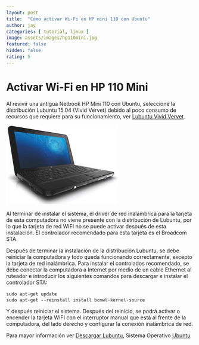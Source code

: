 ```yaml
---
layout: post
title:  "Cómo activar Wi-Fi en HP mini 110 con Ubuntu"
author: jay
categories: [ tutorial, linux ]
image: assets/images/hp110mini.jpg
featured: false
hidden: false
rating: 5
---
```


# Activar Wi-Fi en HP 110 Mini

Al revivir una antigua Netbook HP Mini 110 con Ubuntu, seleccioné la distribución Lubuntu 15.04 (Vivid Vervet) debido al poco consumo de recursos que requiere para su funcionamiento, ver [Lubuntu Vivid Vervet](http://lubuntu.net/blog/lubuntu-1504-vivid-vervet-released).

![hp110](../assets/images/hp-mini-110-negro-1.jpg)

Al terminar de instalar el sistema, el driver de red inalámbrica para la tarjeta de esta computadora no viene presente con la distribución de Lubuntu, por lo que la tarjeta de red WIFI no se puede activar después de esta instalación. El controlador recomendado para esta tarjeta es el Broadcom STA.

Después de terminar la instalación de la distribución Lubuntu, se debe reiniciar la computadora y todo queda funcionando correctamente, excepto la tarjeta de red inalámbrica. Para instalar el controlados recomendado, se debe conectar la computadora a Internet por medio de un cable Ethernet al ruteador e introducir los siguientes comandos para descargar e instalar el controlador STA:

```
sudo apt-get update
sudo apt-get --reinstall install bcmwl-kernel-source
```

Y después reiniciar el sistema. Después del reinicio, se podrá activar o encender la tarjeta WIFI con el interruptor manual que está al frente de la computadora, del lado derecho y configurar la conexión inalámbrica de red.

Para mayor información ver [Descargar Lubuntu](http://lubuntu.net/blog/lubuntu-1504-vivid-vervet-released), Sistema Operativo [Ubuntu](ubuntu.com)

